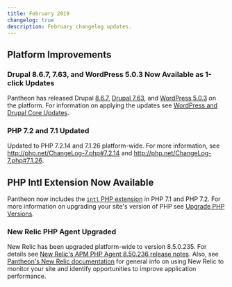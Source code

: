 ```yaml
---
title: February 2019
changelog: true
description: February changelog updates.
---
```


## Platform Improvements
### Drupal 8.6.7, 7.63, and WordPress 5.0.3 Now Available as 1-click Updates
Pantheon has released Drupal [8.6.7](https://www.drupal.org/project/drupal/releases/8.6.7), [Drupal 7.63](https://www.drupal.org/project/drupal/releases/7.63), and [WordPress 5.0.3](https://wordpress.org/news/2019/01/wordpress-5-0-3-maintenance-release/) on the platform. For information on applying the updates see [WordPress and Drupal Core Updates](/core-updates).

### PHP 7.2 and 7.1 Updated
Updated to PHP 7.2.14 and 7.1.26 platform-wide. For more information, see <http://php.net/ChangeLog-7.php#7.2.14> and <http://php.net/ChangeLog-7.php#7.1.26>.

## PHP Intl Extension Now Available 
Pantheon now includes the [`intl` PHP extension](http://php.net/manual/en/book.intl.php) in PHP 7.1 and PHP 7.2. For more information on upgrading your site's version of PHP see [Upgrade PHP Versions](/php-versions).

### New Relic PHP Agent Upgraded
New Relic has been upgraded platform-wide to version 8.5.0.235. For details see [New Relic's APM PHP Agent 8.50.236 release notes](https://docs.newrelic.com/docs/release-notes/agent-release-notes/php-release-notes/php-agent-850235). Also, see [Pantheon's New Relic documentation](/guides/new-relic) for general info on using New Relic to monitor your site and identify opportunities to improve application performance.

